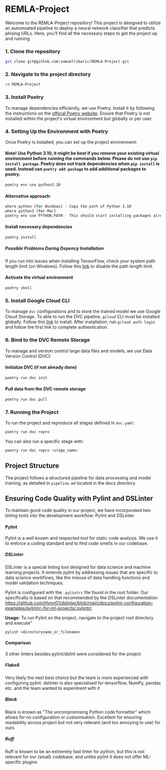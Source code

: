 # REMLA-Project

Welcome to the REMLA-Project repository! This project is designed to utilize an automoated pipeline to deploy a neural network classifier that predicts phising URLs. Here, you'll find all the necessary steps to get the project up and running.

### 1. Clone the repository
```bash
git clone git@github.com:samuelribaric/REMLA-Project.git
```

### 2. Navigate to the project directory
```bash
cd REMLA-Project
```

### 3. Install Poetry
To manage dependencies efficiently, we use Poetry. Install it by following the instructions on the [official Poetry website](https://python-poetry.org/docs/#installation). Ensure that Poetry is not installed within the project's virtual environment but globally or per user.

### 4. Setting Up the Environment with Poetry
Once Poetry is installed, you can set up the project environment:

#### Note! Use Python 3.10, it might be best if you remove your existing virtual environment before running the commands below. Please do not use `pip install package`. Poetry does not track dependencies when `pip install` is used. Instead use `poetry add package` to add additional packages to poetry.

```bash
poetry env use python3.10
```

#### Alternative approach:
```bash
where python (for Windows) - Copy the path of Python 3.10
where python3 (for Mac)
poetry env use PYTHON_PATH - This should start installing packages already. If it doesn't, run: 'poetry install'
```

#### Install necessary dependencies
```bash
poetry install
```

##### Possible Problems During Depency Installation
If you run into issues when installing TensorFlow, check your system path length limit (on Windows). Follow this [link](https://www.howtogeek.com/266621/how-to-make-windows-10-accept-file-paths-over-260-characters/) to disable the path length limit.

#### Activate the virtual environment
```bash
poetry shell
```

### 5. Install Google Cloud CLI
To manage `dvc` configurations and to store the trained model we use Google Cloud Storage. To able to run the DVC pipeline, `gcloud` CLI must be installed globally. Follow this [link](https://cloud.google.com/sdk/docs/install) to install. After installation, run `gcloud auth login` and follow the first link to complete authentication.

### 6. Bind to the DVC Remote Storage
To manage and version control large data files and models, we use Data Version Control (DVC):

#### Initialize DVC (if not already done)
```bash
poetry run dvc init
```

#### Pull data from the DVC remote storage
```bash
poetry run dvc pull
```

### 7. Running the Project
To run the project and reproduce all stages defined in `dvc.yaml`:

```bash
poetry run dvc repro
```

You can also run a specific stage with:

```bash
poetry run dvc repro <stage_name>
```


## Project Structure

The project follows a structured pipeline for data processing and model training, as detailed in `pipeline.md` located in the docs directory.


##   Ensuring Code Quality with Pylint and DSLinter

To maintain good code quality in our project, we have incorporated two linting tools into the development workflow: Pylint and DSLinter.

#### Pylint

Pylint is a well known and respected tool for static code analysis. We use it to enforce a coding standard and to find code smells in our codebase. 

##### DSLinter

DSLinter is a special linting tool designed for data science and machine learning projects. It extends pylint by addressing issues that are specific to data science workflows, like the misuse of data handling functions and model validation techniques. 

Pylint is configured with the `.pylintrc` file found in the root folder. Our specifically is based on that recommended by the DSLinter documentation: https://github.com/Hynn01/dslinter/blob/main/docs/pylint-configuration-examples/pylintrc-for-ml-projects/.pylintrc

**Usage:** To run Pylint on the project, navigate to the project root directory and execute"

`pylint <directoryname_or_filename>` 

#### Comparison
3 other linters besides pylint/dslint were considered for the project
##### Flake8
Very likely the next best choice but the team is more experienced with configuring pylint. dslinter is also specialised for tensorflow, NumPy, pandas etc. and the team wanted to experiment with it
##### Black
Black is known as "The uncompromising Python code formatter" which allows for no configuration or customisation. Excellent for ensuring readability across project but not very relevant (and too annoying to use) for ours
##### Ruff
Ruff is known to be an extremely fast linter for python, but this is not relevant for our (small) codebase, and unlike pylint it does not offer ML-specific plugins
